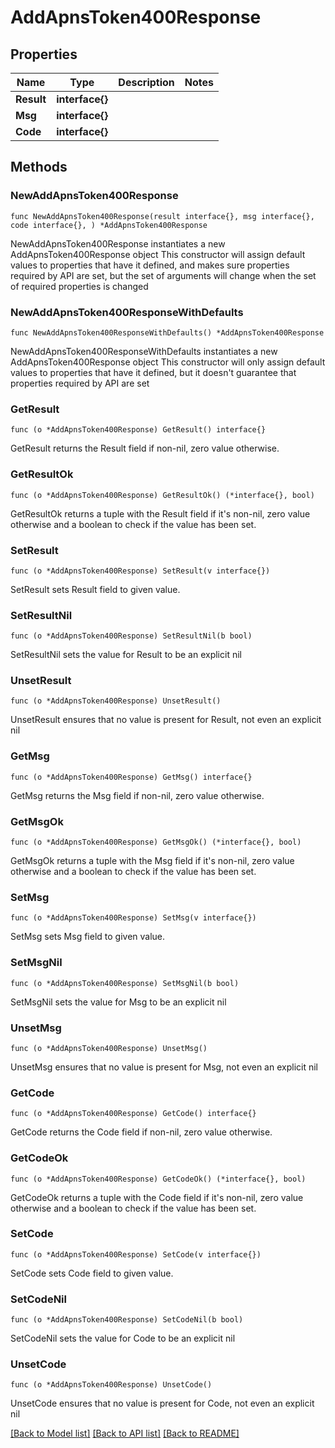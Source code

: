 # AddApnsToken400Response

## Properties

Name | Type | Description | Notes
------------ | ------------- | ------------- | -------------
**Result** | **interface{}** |  | 
**Msg** | **interface{}** |  | 
**Code** | **interface{}** |  | 

## Methods

### NewAddApnsToken400Response

`func NewAddApnsToken400Response(result interface{}, msg interface{}, code interface{}, ) *AddApnsToken400Response`

NewAddApnsToken400Response instantiates a new AddApnsToken400Response object
This constructor will assign default values to properties that have it defined,
and makes sure properties required by API are set, but the set of arguments
will change when the set of required properties is changed

### NewAddApnsToken400ResponseWithDefaults

`func NewAddApnsToken400ResponseWithDefaults() *AddApnsToken400Response`

NewAddApnsToken400ResponseWithDefaults instantiates a new AddApnsToken400Response object
This constructor will only assign default values to properties that have it defined,
but it doesn't guarantee that properties required by API are set

### GetResult

`func (o *AddApnsToken400Response) GetResult() interface{}`

GetResult returns the Result field if non-nil, zero value otherwise.

### GetResultOk

`func (o *AddApnsToken400Response) GetResultOk() (*interface{}, bool)`

GetResultOk returns a tuple with the Result field if it's non-nil, zero value otherwise
and a boolean to check if the value has been set.

### SetResult

`func (o *AddApnsToken400Response) SetResult(v interface{})`

SetResult sets Result field to given value.


### SetResultNil

`func (o *AddApnsToken400Response) SetResultNil(b bool)`

 SetResultNil sets the value for Result to be an explicit nil

### UnsetResult
`func (o *AddApnsToken400Response) UnsetResult()`

UnsetResult ensures that no value is present for Result, not even an explicit nil
### GetMsg

`func (o *AddApnsToken400Response) GetMsg() interface{}`

GetMsg returns the Msg field if non-nil, zero value otherwise.

### GetMsgOk

`func (o *AddApnsToken400Response) GetMsgOk() (*interface{}, bool)`

GetMsgOk returns a tuple with the Msg field if it's non-nil, zero value otherwise
and a boolean to check if the value has been set.

### SetMsg

`func (o *AddApnsToken400Response) SetMsg(v interface{})`

SetMsg sets Msg field to given value.


### SetMsgNil

`func (o *AddApnsToken400Response) SetMsgNil(b bool)`

 SetMsgNil sets the value for Msg to be an explicit nil

### UnsetMsg
`func (o *AddApnsToken400Response) UnsetMsg()`

UnsetMsg ensures that no value is present for Msg, not even an explicit nil
### GetCode

`func (o *AddApnsToken400Response) GetCode() interface{}`

GetCode returns the Code field if non-nil, zero value otherwise.

### GetCodeOk

`func (o *AddApnsToken400Response) GetCodeOk() (*interface{}, bool)`

GetCodeOk returns a tuple with the Code field if it's non-nil, zero value otherwise
and a boolean to check if the value has been set.

### SetCode

`func (o *AddApnsToken400Response) SetCode(v interface{})`

SetCode sets Code field to given value.


### SetCodeNil

`func (o *AddApnsToken400Response) SetCodeNil(b bool)`

 SetCodeNil sets the value for Code to be an explicit nil

### UnsetCode
`func (o *AddApnsToken400Response) UnsetCode()`

UnsetCode ensures that no value is present for Code, not even an explicit nil

[[Back to Model list]](../README.md#documentation-for-models) [[Back to API list]](../README.md#documentation-for-api-endpoints) [[Back to README]](../README.md)



